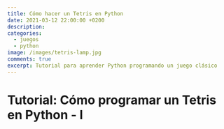 ```yaml
---
title: Cómo hacer un Tetris en Python
date: 2021-03-12 22:00:00 +0200
description: 
categories:
  - juegos
  - python
image: /images/tetris-lamp.jpg
comments: true
excerpt: Tutorial para aprender Python programando un juego clásico
---
```


# Tutorial: Cómo programar un Tetris en Python - I


